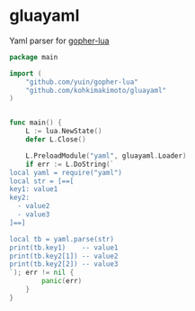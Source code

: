 # gluayaml

Yaml parser for [gopher-lua](https://github.com/yuin/gopher-lua)

```go
package main

import (
	"github.com/yuin/gopher-lua"
	"github.com/kohkimakimoto/gluayaml"
)


func main() {
	L := lua.NewState()
	defer L.Close()

	L.PreloadModule("yaml", gluayaml.Loader)
	if err := L.DoString(`
local yaml = require("yaml")
local str = [==[
key1: value1
key2:
  - value2
  - value3
]==]

local tb = yaml.parse(str)
print(tb.key1)    -- value1
print(tb.key2[1]) -- value2
print(tb.key2[2]) -- value3
`); err != nil {
		panic(err)
	}
}
```
